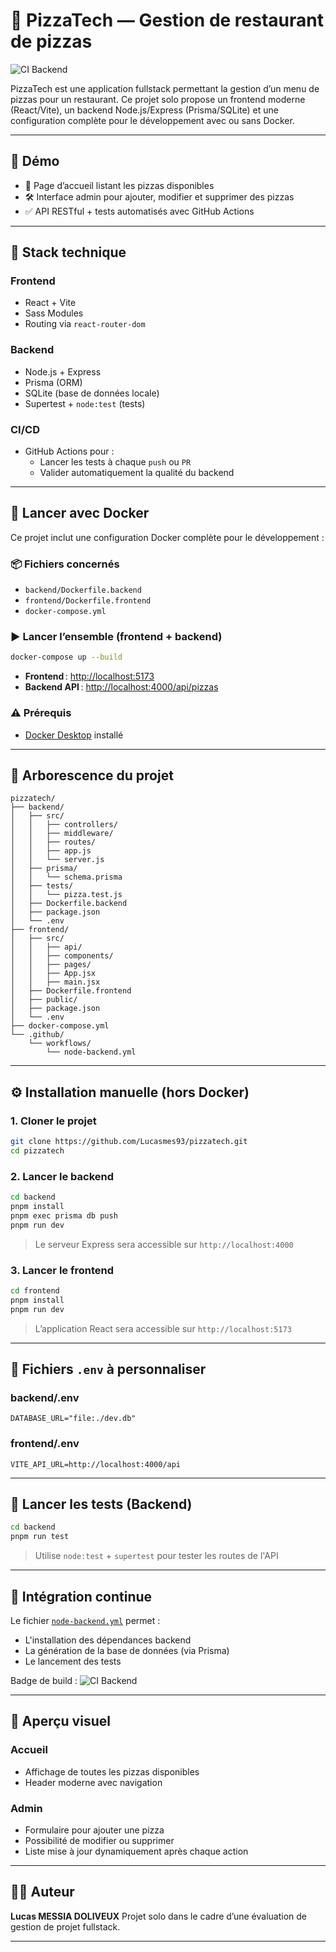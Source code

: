 # 🍕 PizzaTech — Gestion de restaurant de pizzas

![CI Backend](https://github.com/Lucasmes93/pizzatech/actions/workflows/node-backend.yml/badge.svg)

PizzaTech est une application fullstack permettant la gestion d’un menu de pizzas pour un restaurant. Ce projet solo propose un frontend moderne (React/Vite), un backend Node.js/Express (Prisma/SQLite) et une configuration complète pour le développement avec ou sans Docker.

---

## 🚀 Démo

- 🎯 Page d’accueil listant les pizzas disponibles
- 🛠️ Interface admin pour ajouter, modifier et supprimer des pizzas
- ✅ API RESTful + tests automatisés avec GitHub Actions

---

## 🧱 Stack technique

### Frontend
- React + Vite
- Sass Modules
- Routing via `react-router-dom`

### Backend
- Node.js + Express
- Prisma (ORM)
- SQLite (base de données locale)
- Supertest + `node:test` (tests)

### CI/CD
- GitHub Actions pour :
  - Lancer les tests à chaque `push` ou `PR`
  - Valider automatiquement la qualité du backend

---

## 🐳 Lancer avec Docker

Ce projet inclut une configuration Docker complète pour le développement :

### 📦 Fichiers concernés
- `backend/Dockerfile.backend`
- `frontend/Dockerfile.frontend`
- `docker-compose.yml`

### ▶️ Lancer l’ensemble (frontend + backend)

```bash
docker-compose up --build
````

* **Frontend** : [http://localhost:5173](http://localhost:5173)
* **Backend API** : [http://localhost:4000/api/pizzas](http://localhost:4000/api/pizzas)

### ⚠️ Prérequis

* [Docker Desktop](https://www.docker.com/products/docker-desktop/) installé

---

## 📁 Arborescence du projet

```
pizzatech/
├── backend/
│   ├── src/
│   │   ├── controllers/
│   │   ├── middleware/
│   │   ├── routes/
│   │   ├── app.js
│   │   └── server.js
│   ├── prisma/
│   │   └── schema.prisma
│   ├── tests/
│   │   └── pizza.test.js
│   ├── Dockerfile.backend
│   ├── package.json
│   └── .env
├── frontend/
│   ├── src/
│   │   ├── api/
│   │   ├── components/
│   │   ├── pages/
│   │   ├── App.jsx
│   │   ├── main.jsx
│   ├── Dockerfile.frontend
│   ├── public/
│   ├── package.json
│   └── .env
├── docker-compose.yml
└── .github/
    └── workflows/
        └── node-backend.yml
```

---

## ⚙️ Installation manuelle (hors Docker)

### 1. Cloner le projet

```bash
git clone https://github.com/Lucasmes93/pizzatech.git
cd pizzatech
```

### 2. Lancer le backend

```bash
cd backend
pnpm install
pnpm exec prisma db push
pnpm run dev
```

> Le serveur Express sera accessible sur `http://localhost:4000`

### 3. Lancer le frontend

```bash
cd frontend
pnpm install
pnpm run dev
```

> L’application React sera accessible sur `http://localhost:5173`

---

## 🔐 Fichiers `.env` à personnaliser

### backend/.env

```env
DATABASE_URL="file:./dev.db"
```

### frontend/.env

```env
VITE_API_URL=http://localhost:4000/api
```

---

## 🧪 Lancer les tests (Backend)

```bash
cd backend
pnpm run test
```

> Utilise `node:test` + `supertest` pour tester les routes de l'API

---

## 🤖 Intégration continue

Le fichier [`node-backend.yml`](.github/workflows/node-backend.yml) permet :

* L'installation des dépendances backend
* La génération de la base de données (via Prisma)
* Le lancement des tests

Badge de build :
![CI Backend](https://github.com/Lucasmes93/pizzatech/actions/workflows/node-backend.yml/badge.svg)

---

## 📸 Aperçu visuel

### Accueil

* Affichage de toutes les pizzas disponibles
* Header moderne avec navigation

### Admin

* Formulaire pour ajouter une pizza
* Possibilité de modifier ou supprimer
* Liste mise à jour dynamiquement après chaque action

---

## 👨‍💻 Auteur

**Lucas MESSIA DOLIVEUX**
Projet solo dans le cadre d’une évaluation de gestion de projet fullstack.

---
